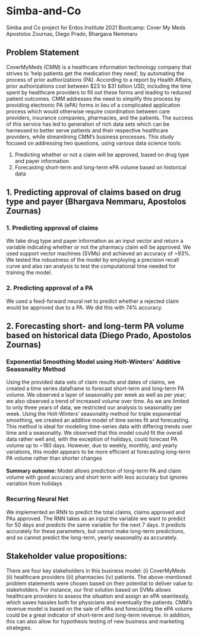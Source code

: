 # Simba-and-Co
Simba and Co project for Erdos Institute 2021 Bootcamp: Cover My Meds
Apostolos Zournas, Diego Prado, Bhargava Nemmaru
## Problem Statement
CoverMyMeds (CMM) is a healthcare information technology company that strives to ‘help patients get the medication they need’, by automating the process of prior authorizations (PA). According to a report by Health Affairs, prior authorizations cost between $23 to $31 billion USD, including the time spent by healthcare providers to fill out these forms and leading to reduced patient outcomes. CMM addresses the need to simplify this process by providing electronic PA (ePA) forms in lieu of a complicated application process which would otherwise require coordination between care providers, insurance companies, pharmacies, and the patients. The success of this service has led to generation of rich data sets which can be harnessed to better serve patients and their respective healthcare providers, while streamlining CMM’s business processes. This study focused on addressing two questions, using various data science tools:
1. Predicting whether or not a claim will be approved, based on drug type and payer information
2. Forecasting short-term and long-term ePA volume based on historical data 

## 1. Predicting approval of claims based on drug type and payer (Bhargava Nemmaru, Apostolos Zournas)
### 1. Predicting approval of claims
We take drug type and payer information as an input vector and return a variable indicating whether or not the pharmacy claim will be approved. We used support vector machines (SVMs) and achieved an accuracy of ~93%. We tested the robustness of the model by employing a precision recall curve and also ran analysis to test the computational time needed for training the model. 
### 2. Predicting approval of a PA
We used a feed-forward neural net to predict whether a rejected claim would be approved due to a PA. We did this with 74% accuracy. 

## 2. Forecasting short- and long-term PA volume based on historical data (Diego Prado, Apostolos Zournas)
### Exponential Smoothing Model using Holt-Winters' Additive Seasonality Method
Using the provided data sets of claim results and dates of claims, we created a time series dataframe to forecast short-term and long-term PA volume. We observed a layer of seasonality per week as well as per year; we also observed a trend of increased volume over time. As we are limited to only three years of data, we restricted our analysis to seasonality per week. Using the Holt-Winters’ seasonality method for triple exponential smoothing, we created an additive model of time series fit and forecasting. This method is ideal for modeling time-series data with differing trends over time and a seasonality. We observed that this model could fit the overall data rather well and, with the exception of holidays, could forecast PA volume up to ~180 days. However, due to weekly, monthly, and yearly variations, this model appears to be more efficient at forecasting long-term PA volume rather than shorter changes
<br>
<br>
**Summary outcome:** Model allows prediction of long-term PA and claim volume with good accuracy and short term with less accuracy but ignores variation from holidays
### Recurring Neural Net
We implemented an RNN to predict the total claims, claims approved and PAs approved. The RNN takes as an input the variable we want to predict for 50 days and predicts the same variable for the next 7 days. It predicts accurately for these parameters, but cannot make long-term predictions, and so cannot predict the long-term, yearly seasonality as accurately.

## Stakeholder value propositions: 
There are four key stakeholders in this business model: (i) CoverMyMeds (ii) healthcare providers (iii) pharmacies (iv) patients. The above-mentioned problem statements were chosen based on their potential to deliver value to stakeholders. For instance, our first solution based on SVMs allows healthcare providers to assess the situation and assign an ePA seamlessly, which saves hassles both for physicians and eventually the patients. CMM’s revenue model is based on the sale of ePAs and forecasting the ePA volume could be a great indicator of short-term and long-term revenue. In addition, this can also allow for hypothesis testing of new business and marketing strategies. 
